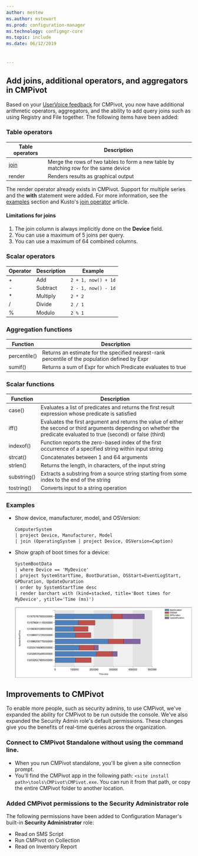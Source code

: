 ```yaml
---
author: mestew
ms.author: mstewart
ms.prod: configuration-manager
ms.technology: configmgr-core
ms.topic: include
ms.date: 06/12/2019


---
```


## <a name="bkmk_cmpivot"></a> Add joins, additional operators, and aggregators in CMPivot
<!--4054074-->
 Based on your [UserVoice feedback](https://configurationmanager.uservoice.com/forums/300492-ideas/suggestions/35636239-cmpivot-additional-operators-and-joins) for CMPivot, you now have additional arithmetic operators, aggregators, and the ability to add query joins such as using Registry and File together. The following items have been added:

### Table operators

|Table operators| Description|
|-----|-----|
| [join](/azure/kusto/query/joinoperator)| Merge the rows of two tables to form a new table by matching row for the same device|
|render|Renders results as graphical output|

The render operator already exists in CMPivot. Support for multiple series and the **with** statement were added. For more information, see the [examples](#bkmk_cmpivot-examples) section and Kusto's [join operator](/azure/kusto/query/joinoperator) article. 

#### Limitations for joins

1. The join column is always implicitly done on the **Device** field.
1. You can use a maximum of 5 joins per query.
1. You can use a maximum of 64 combined columns.

### Scalar operators

|Operator| Description|Example|
|-----|-----|-----|
| + | Add| `2 + 1, now() + 1d`|
| - |  Subtract| `2 - 1, now() - 1d`|
| * | Multiply| `2 * 2`|
| / | Divide | `2 / 1`|
| % | Modulo | `2 % 1`

### Aggregation functions

|Function| Description|
|-----|-----|
| percentile()| Returns an estimate for the specified nearest-rank percentile of the population defined by Expr|
| sumif() | Returns a sum of Expr for which Predicate evaluates to true|

### Scalar functions

|Function| Description|
|-----|-----|
| case()| Evaluates a list of predicates and returns the first result expression whose predicate is satisfied |
| iff() | Evaluates the first argument and returns the value of either the second or third arguments depending on whether the predicate evaluated to true (second) or false (third)|
 | indexof() | Function reports the zero-based index of the first occurrence of a specified string within input string|
| strcat() | Concatenates between 1 and 64 arguments |
| strlen()| Returns the length, in characters, of the input string|
| substring() | Extracts a substring from a source string starting from some index to the end of the string |
| tostring() | Converts input to a string operation |


### <a name="bkmk_cmpivot-examples"></a> Examples

- Show device, manufacturer, model, and OSVersion:

   ``` Kusto
   ComputerSystem
   | project Device, Manufacturer, Model
   | join (OperatingSystem | project Device, OSVersion=Caption)
   ```

- Show graph of boot times for a device:

   ``` Kusto
   SystemBootData
   | where Device == 'MyDevice'
   | project SystemStartTime, BootDuration, OSStart=EventLogStart, GPDuration, UpdateDuration
   | order by SystemStartTime desc
   | render barchart with (kind=stacked, title='Boot times for MyDevice', ytitle='Time (ms)')
   ```
 
   ![Stacked bar chart showing boot times for a device in ms](../../media/4054074-render-using-with-statement.png)


## Improvements to CMPivot

To enable more people, such as security admins, to use CMPivot, we've expanded the ability for CMPivot to be run outside the console. We've also expanded the Security Admin role's default permissions. These changes give you the benefits of real-time queries across the organization.

### Connect to CMPivot Standalone without using the command line.
<!--4619340-->

- When you run CMPivot standalone, you'll be given a site connection prompt. 
- You'll find the CMPivot app in the following path: `<site install path>\tools\CMPivot\CMPivot.exe`. You can run it from that path, or copy the entire CMPivot folder to another location.
 
### Added CMPivot permissions to the Security Administrator role
<!--4683130-->

The following permissions have been added to Configuration Manager's built-in **Security Administrator** role:
- Read on SMS Script
- Run CMPivot on Collection
- Read on Inventory Report